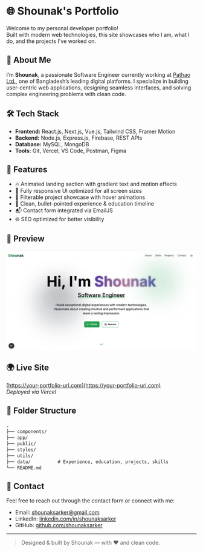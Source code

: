# 🌐 Shounak's Portfolio

Welcome to my personal developer portfolio!  
Built with modern web technologies, this site showcases who I am, what I do, and the projects I've worked on.

## 🚀 About Me

I’m **Shounak**, a passionate Software Engineer currently working at [Pathao Ltd.](https://pathao.com), one of Bangladesh’s leading digital platforms. I specialize in building user-centric web applications, designing seamless interfaces, and solving complex engineering problems with clean code.

## 🛠️ Tech Stack

- **Frontend:** React.js, Next.js, Vue.js, Tailwind CSS, Framer Motion  
- **Backend:** Node.js, Express.js, Firebase, REST APIs  
- **Database:** MySQL, MongoDB  
- **Tools:** Git, Vercel, VS Code, Postman, Figma  

## 📁 Features

- 🔥 Animated landing section with gradient text and motion effects  
- 📱 Fully responsive UI optimized for all screen sizes  
- 💼 Filterable project showcase with hover animations  
- 📝 Clean, bullet-pointed experience & education timeline  
- 📬 Contact form integrated via EmailJS  
- 🌐 SEO optimized for better visibility

## 📸 Preview

![Portfolio Screenshot](./portfolio.png)

## 🌍 Live Site

[https://your-portfolio-url.com](https://your-portfolio-url.com)  
_Deployed via Vercel_

## 🧩 Folder Structure

```
.
├── components/
├── app/
├── public/
├── styles/
├── utils/
├── data/          # Experience, education, projects, skills
└── README.md
```

## 📩 Contact

Feel free to reach out through the contact form or connect with me:

- Email: shounaksarker@gmail.com  
- LinkedIn: [linkedin.com/in/shounaksarker](https://linkedin.com/in/shounaksarker)  
- GitHub: [github.com/shounaksarker](https://github.com/shounaksarker)

---

> Designed & built by Shounak — with ❤️ and clean code.
